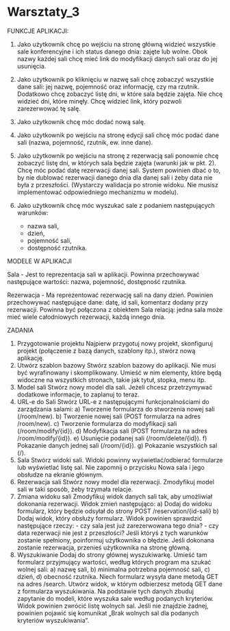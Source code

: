 # Warsztaty_3


FUNKCJE APLIKACJI:

1. Jako użytkownik chcę po wejściu na stronę główną widzieć wszystkie sale konferencyjne i ich status danego dnia: zajęte lub wolne. Obok nazwy każdej sali chcę mieć link do modyfikacji danych sali oraz do jej usunięcia.

2. Jako użytkownik po kliknięciu w nazwę sali chcę zobaczyć wszystkie dane sali: jej nazwę, pojemność oraz informację, czy ma rzutnik. Dodatkowo chcę zobaczyć listę dni, w które sala będzie zajęta. Nie chcę widzieć dni, które minęły. Chcę widzieć link, który pozwoli zarezerwować tę salę.

3. Jako użytkownik chcę móc dodać nową salę.

4. Jako użytkownik po wejściu na stronę edycji sali chcę móc podać dane sali (nazwa, pojemność, rzutnik, ew. inne dane).

5. Jako użytkownik po wejściu na stronę z rezerwacją sali ponownie chcę zobaczyć listę dni, w których sala będzie zajęta (warunki jak w pkt. 2). Chcę móc podać datę rezerwacji danej sali. System powinien dbać o to, by nie dublować rezerwacji danego dnia dla danej sali i żeby data nie była z przeszłości. (Wystarczy walidacja po stronie widoku. Nie musisz implementować odpowiedniego mechanizmu w modelu).

6. Jako użytkownik chcę móc wyszukać sale z podaniem następujących warunków:
    - nazwa sali,
    - dzień,
    - pojemność sali,
    - dostępność rzutnika.


MODELE W APLIKACJI

Sala - Jest to reprezentacja sali w aplikacji. Powinna przechowywać następujące wartości: nazwa, pojemność, dostępność rzutnika.

Rezerwacja - Ma reprezentować rezerwację sali na dany dzień. Powinien przechowywać następujące dane: datę, id sali, komentarz dodany przy rezerwacji. Powinna być połączona z obiektem Sala relacją: jedna sala może mieć wiele całodniowych rezerwacji, każdą innego dnia.


ZADANIA


1. Przygotowanie projektu
Najpierw przygotuj nowy projekt, skonfiguruj projekt (połączenie z bazą danych, szablony itp.), stwórz nową aplikację.
2. Utwórz szablon bazowy
Stwórz szablon bazowy do aplikacji. Nie musi być wyrafinowany i skomplikowany. Umieść w nim elementy, które będą widoczne na wszystkich stronach, takie jak tytuł, stopka, menu itp.
3. Model sali
Stwórz nowy model dla sali. Jeżeli chcesz przetrzymywać dodatkowe informacje, to zaplanuj to teraz.
4. URL-e do Sali
Stwórz URL-e z następującymi funkcjonalnościami do zarządzania salami:
    a) Tworzenie formularza do stworzenia nowej sali (/room/new).
    b) Tworzenie nowej sali (POST formularza na adres /room/new).
    c) Tworzenie formularza do modyfikacji sali (/room/modify/{id}).
    d) Modyfikacja sali (POST formularza na adres /room/modify/{id}).
    e) Usunięcie podanej sali (/room/delete/{id}).
    f) Pokazanie danych jednej sali (/room/{id}).
    g) Pokazanie wszystkich sal (/).
5. Sala
Stwórz widoki sali. Widoki powinny wyświetlać/odbierać formularze lub wyświetlać listę sal. Nie zapomnij o przycisku Nowa sala i jego obsłudze na ekranie głównym.
6. Rezerwacja sali
Stwórz nowy model dla rezerwacji. Zmodyfikuj model sali w taki sposób, żeby trzymała relacje.
7. Zmiana widoku sali
Zmodyfikuj widok danych sali tak, aby umożliwiał dokonania rezerwacji.
Widok zmień następująco:
    a) Dodaj do widoku formularz, który będzie odsyłał do strony POST /reservation/{id-sali}
    b) Dodaj widok, który obsłuży formularz. Widok powinien sprawdzić następujące rzeczy:
        - czy sala jest już zarezerwowana tego dnia?
        - czy data rezerwacji nie jest z przeszłości?
Jeśli któryś z tych warunków zostanie spełniony, poinformuj użytkownika o błędzie. Jeśli dokonana zostanie rezerwacja, przenieś użytkownika na stronę główną.
8. Wyszukiwanie
Dodaj do strony głównej wyszukiwarkę. Umieść tam formularz przyjmujący wartości, według których program ma szukać wolnej sali:
    a) nazwę sali,
    b) minimalna potrzebna pojemność sali,
    c) dzień,
    d) obecność rzutnika.
Niech formularz wysyła dane metodą GET na adres /search.
Utwórz widok, w którym odbierzesz metodą GET dane z formularza wyszukiwania. Na podstawie tych danych zbuduj zapytanie do modeli, które wyszuka sale według podanych kryteriów.
Widok powinien zwrócić listę wolnych sal. Jeśli nie znajdzie żadnej, powinien pojawić się komunikat „Brak wolnych sal dla podanych kryteriów wyszukiwania”.

